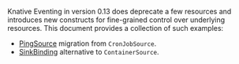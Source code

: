 Knative Eventing in version 0.13 does deprecate a few resources and introduces new constructs for fine-grained control
over underlying resources. 
This document provides a collection of such examples:
* [PingSource](./ping.md) migration from `CronJobSource`.
* [SinkBinding](./sinkbinding.md) alternative to `ContainerSource`.
